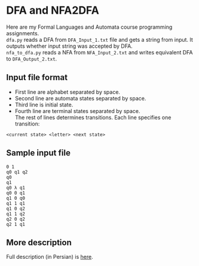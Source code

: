 # DFA and NFA2DFA

Here are my Formal Languages and Automata course programming assignments.
<br>
 `dfa.py` reads a DFA from `DFA_Input_1.txt` file and gets a string from input. It outputs whether input string was accepted by DFA.
 <br>
`nfa_to_dfa.py` reads a NFA from `NFA_Input_2.txt` and writes equivalent DFA to `DFA_Output_2.txt`.

## Input file format
 
 - First line are alphabet separated by space. <br>
 - Second line are automata states separated by space. <br>
 - Third line is initial state. <br>
 - Fourth line are terminal states separated by space. <br>
 The rest of lines determines transitions. Each line specifies one transition:
 ```text
<current state> <letter> <next state>
```
 
 ## Sample input file
 
 ```text
0 1
q0 q1 q2
q0
q1
q0 λ q1
q0 0 q1
q1 0 q0
q1 1 q1
q1 0 q2
q1 1 q2
q2 0 q2
q2 1 q1
```

## More description
Full description (in Persian) is [here](https://github.com/radinshayanfar/AUT_FLA/blob/master/project1.pdf).
